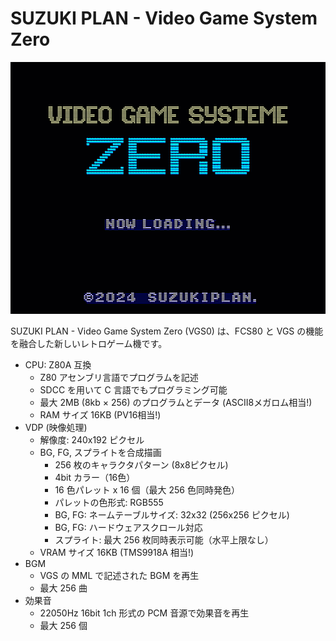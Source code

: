 # SUZUKI PLAN - Video Game System Zero

![image](vgs0.png)

SUZUKI PLAN - Video Game System Zero (VGS0) は、FCS80 と VGS の機能を融合した新しいレトロゲーム機です。

- CPU: Z80A 互換
  - Z80 アセンブリ言語でプログラムを記述
  - SDCC を用いて C 言語でもプログラミング可能
  - 最大 2MB (8kb × 256) のプログラムとデータ (ASCII8メガロム相当!)
  - RAM サイズ 16KB (PV16相当!)
- VDP (映像処理)
  - 解像度: 240x192 ピクセル
  - BG, FG, スプライトを合成描画
    - 256 枚のキャラクタパターン (8x8ピクセル)
    - 4bit カラー（16色）
    - 16 色パレット x 16 個（最大 256 色同時発色）
    - パレットの色形式: RGB555
    - BG, FG: ネームテーブルサイズ: 32x32 (256x256 ピクセル)
    - BG, FG: ハードウェアスクロール対応
    - スプライト: 最大 256 枚同時表示可能（水平上限なし）
  - VRAM サイズ 16KB (TMS9918A 相当!)
- BGM
  - VGS の MML で記述された BGM を再生
  - 最大 256 曲
- 効果音
  - 22050Hz 16bit 1ch 形式の PCM 音源で効果音を再生
  - 最大 256 個
